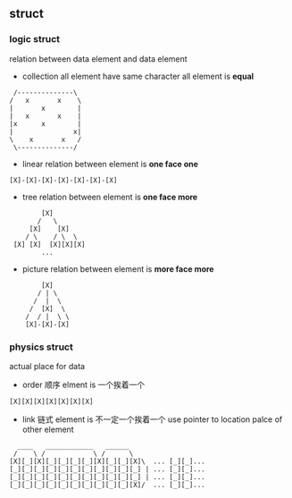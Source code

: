##  struct

###   logic struct
relation between data element and data element

* collection
all element have same character
all element is **equal**
```shell
 /--------------\
/	x		x	 \
|	   	x		 |
|	x  		x	 |
|x	   	x		 |
|	   			x|
\	 x 		 x	 /
 \--------------/
```

* linear
relation between element is **one face one** 
```shell
[X]-[X]-[X]-[X]-[X]-[X]-[X]
```

* tree
relation between element is **one face more** 
```shell
		[X]
	   /   \
	 [X]    [X]
	/ \	   / \	\
 [X] [X]  [X][X][X]
		...
```

* picture
relation between element is **more face more** 
```shell
		[X]
	   / | \
	  /  |  \
	 /  [X]  \
	/  / |	\ \
    [X]-[X]-[X]
```



###   physics struct
actual place for data

* order 顺序
elment is 一个挨着一个
```shell
[X][X][X][X][X][X][X]
```

* link 链式
element is 不一定一个挨着一个
use pointer to location palce of other element
```shell
  ____   ____________   ______
 /    \ /            \ /	  \
[X][_][X][_][_][_][_][X][_][_][X]\  ... [_][_]...
[_][_][_][_][_][_][_][_][_][_][_] | ... [_][_]...
[_][_][_][_][_][_][_][_][_][_][_] | ... [_][_]...
[_][_][_][_][_][_][_][_][_][_][X]/	... [_][_]...
```

